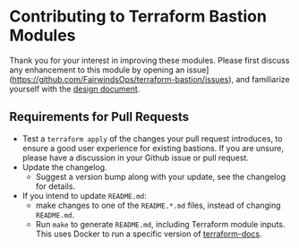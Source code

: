 # Contributing to Terraform Bastion Modules

Thank you for your interest in improving these modules. Please first discuss any enhancement to this module by opening an issue](https://github.com/FairwindsOps/terraform-bastion/issues), and familiarize yourself with the [design document](./DESIGN.md).

## Requirements for Pull Requests
* Test a `terraform apply` of the changes your pull request introduces, to ensure a good user experience for existing bastions. If you are unsure, please have a discussion in your Github issue or pull request.
* Update the changelog.
	* Suggest a version bump along with your update, see the changelog  for details.
* If you intend to update `README.md`:
	* make changes to one of the `README.*.md` files, instead of changing `README.md`.
	* Run `make` to generate `README.md`, including Terraform module inputs. This uses Docker to run a specific version of [terraform-docs](https://github.com/segmentio/terraform-docs).
